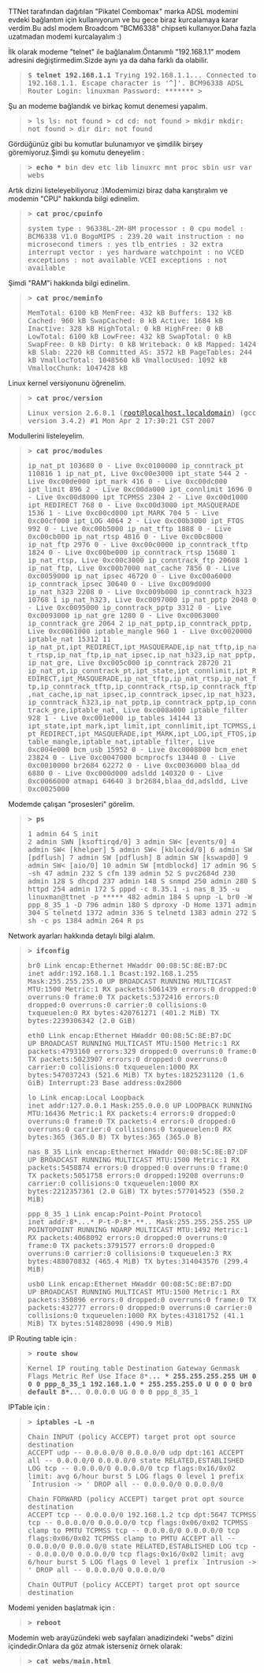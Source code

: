 <html><body><p>TTNet tarafından dağıtılan "Pikatel Combomax" marka ADSL modemini evdeki bağlantım için kullanıyorum ve bu gece biraz kurcalamaya karar verdim.Bu adsl modem Broadcom "BCM6338" chipseti kullanıyor.Daha fazla uzatmadan modemi kurcalayalım :)

İlk olarak modeme "telnet" ile bağlanalım.Öntanımlı "192.168.1.1" modem adresini değiştirmedim.Sizde aynı ya da daha farklı da olabilir.

</p><blockquote><tt> 
$ <strong>telnet 192.168.1.1</strong>
Trying 192.168.1.1...
Connected to 192.168.1.1.
Escape character is '^]'.
BCM96338 ADSL Router
Login: linuxman
Password: *******
&gt; 
</tt></blockquote>
Şu an modeme bağlandık ve birkaç komut denemesi yapalım.

<blockquote><tt>
&gt; ls
ls: not found
&gt; cd
cd: not found
&gt; mkdir
mkdir: not found
&gt; dir
dir: not found
</tt></blockquote>

Gördüğünüz gibi bu komutlar bulunamıyor ve şimdilik birşey göremiyoruz.Şimdi şu komutu deneyelim :

<blockquote><tt>
&gt; <strong>echo *</strong>
bin dev etc lib linuxrc mnt proc sbin usr var webs
</tt></blockquote>
Artık dizini listeleyebiliyoruz :)Modemimizi biraz daha karıştıralım ve modemin "CPU" hakkında bilgi edinelim.
<blockquote><tt>
&gt; <strong>cat proc/cpuinfo</strong>

system type             : 96338L-2M-8M
processor               : 0
cpu model               : BCM6338 V1.0
BogoMIPS                : 239.20
wait instruction        : no
microsecond timers      : yes
tlb_entries             : 32
extra interrupt vector  : yes
hardware watchpoint     : no
VCED exceptions         : not available
VCEI exceptions         : not available
</tt></blockquote>

Şimdi "RAM"i hakkında bilgi edinelim.
<blockquote><tt>
&gt; <strong>cat proc/meminfo</strong>

MemTotal:         6100 kB
MemFree:           432 kB
Buffers:           132 kB
Cached:            960 kB
SwapCached:          0 kB
Active:           1684 kB
Inactive:          328 kB
HighTotal:           0 kB
HighFree:            0 kB
LowTotal:         6100 kB
LowFree:           432 kB
SwapTotal:           0 kB
SwapFree:            0 kB
Dirty:               0 kB
Writeback:           0 kB
Mapped:           1424 kB
Slab:             2220 kB
Committed_AS:     3572 kB
PageTables:        244 kB
VmallocTotal:  1048560 kB
VmallocUsed:      1092 kB
VmallocChunk:  1047428 kB
</tt></blockquote>

Linux kernel versiyonunu öğrenelim.

<blockquote><tt>
&gt; <strong>cat proc/version</strong>

Linux version 2.6.8.1 (root@localhost.localdomain) (gcc version 3.4.2) #1 Mon Apr 2 17:30:21 CST 2007
</tt></blockquote>

Modullerini listeleyelim.

<blockquote><tt>
&gt; <strong>cat proc/modules</strong>

ip_nat_pt 103680 0 - Live 0xc0100000
ip_conntrack_pt 110816 1 ip_nat_pt, Live 0xc00e3000
ipt_state 544 2 - Live 0xc00de000
ipt_mark 416 0 - Live 0xc00dc000
ipt_limit 896 2 - Live 0xc00da000
ipt_connlimit 1696 0 - Live 0xc00d8000
ipt_TCPMSS 2304 2 - Live 0xc00d1000
ipt_REDIRECT 768 0 - Live 0xc00d3000
ipt_MASQUERADE 1536 1 - Live 0xc00cd000
ipt_MARK 704 5 - Live 0xc00cf000
ipt_LOG 4064 2 - Live 0xc00b3000
ipt_FTOS 992 0 - Live 0xc00b5000
ip_nat_tftp 1888 0 - Live 0xc00cb000
ip_nat_rtsp 4816 0 - Live 0xc00c8000
ip_nat_ftp 2976 0 - Live 0xc00c0000
ip_conntrack_tftp 1824 0 - Live 0xc00be000
ip_conntrack_rtsp 15680 1 ip_nat_rtsp, Live 0xc00c3000
ip_conntrack_ftp 20608 1 ip_nat_ftp, Live 0xc00b7000
nat_cache 7856 0 - Live 0xc0059000
ip_nat_ipsec 46720 0 - Live 0xc00a6000
ip_conntrack_ipsec 30640 0 - Live 0xc009d000
ip_nat_h323 2208 0 - Live 0xc009b000
ip_conntrack_h323 10768 1 ip_nat_h323, Live 0xc0097000
ip_nat_pptp 2048 0 - Live 0xc0095000
ip_conntrack_pptp 3312 0 - Live 0xc0093000
ip_nat_gre 1280 0 - Live 0xc0063000
ip_conntrack_gre 2064 2 ip_nat_pptp,ip_conntrack_pptp, Live 0xc0061000
iptable_mangle 960 1 - Live 0xc0020000
iptable_nat 15312 11 ip_nat_pt,ipt_REDIRECT,ipt_MASQUERADE,ip_nat_tftp,ip_nat_rtsp,ip_nat_ftp,ip_nat_ipsec,ip_nat_h323,ip_nat_pptp,ip_nat_gre, Live 0xc005c000
ip_conntrack 28720 21 ip_nat_pt,ip_conntrack_pt,ipt_state,ipt_connlimit,ipt_REDIRECT,ipt_MASQUERADE,ip_nat_tftp,ip_nat_rtsp,ip_nat_ftp,ip_conntrack_tftp,ip_conntrack_rtsp,ip_conntrack_ftp,nat_cache,ip_nat_ipsec,ip_conntrack_ipsec,ip_nat_h323,ip_conntrack_h323,ip_nat_pptp,ip_conntrack_pptp,ip_conntrack_gre,iptable_nat, Live 0xc008a000
iptable_filter 928 1 - Live 0xc001e000
ip_tables 14144 13 ipt_state,ipt_mark,ipt_limit,ipt_connlimit,ipt_TCPMSS,ipt_REDIRECT,ipt_MASQUERADE,ipt_MARK,ipt_LOG,ipt_FTOS,iptable_mangle,iptable_nat,iptable_filter, Live 0xc004e000
bcm_usb 15952 0 - Live 0xc0008000
bcm_enet 23824 0 - Live 0xc0047000
bcmprocfs 13440 0 - Live 0xc0010000
br2684 62272 0 - Live 0xc0036000
blaa_dd 6880 0 - Live 0xc000d000
adsldd 140320 0 - Live 0xc0066000
atmapi 64640 3 br2684,blaa_dd,adsldd, Live 0xc0025000
</tt></blockquote>
Modemde çalışan "prosesleri" görelim.

<blockquote><tt>
&gt; <strong>ps</strong>

 1 admin        64 S   init                
    2 admin           SWN [ksoftirqd/0]
    3 admin           SW&lt; [events/0]
    4 admin           SW&lt; [khelper]
    5 admin           SW&lt; [kblockd/0]
    6 admin           SW  [pdflush]
    7 admin           SW  [pdflush]
    8 admin           SW  [kswapd0]
    9 admin           SW&lt; [aio/0]
   10 admin           SW  [mtdblockd]
   17 admin        96 S   -sh 
   47 admin       232 S   cfm 
  139 admin        52 S   pvc2684d 
  230 admin       128 S   dhcpd 
  237 admin       148 S   snmpd
  250 admin       280 S   httpd
  254 admin       172 S   pppd -c 8.35.1 -i nas_8_35 -u linuxman@ttnet -p *****
  482 admin       184 S   upnp -L br0 -W ppp_8_35_1 -D 
  796 admin       180 S   dproxy -D Home 
 1371 admin       304 S   telnetd
 1372 admin       336 S   telnetd
 1383 admin       272 S   sh -c ps 
 1384 admin       264 R   ps 
</tt></blockquote>

Network ayarları hakkında detaylı bilgi alalım.
<blockquote><tt>
&gt; <strong>ifconfig</strong>

br0             Link encap:Ethernet  HWaddr 00:08:5C:8E:B7:DC  
                inet addr:192.168.1.1  Bcast:192.168.1.255  Mask:255.255.255.0
                UP BROADCAST RUNNING MULTICAST  MTU:1500  Metric:1
                RX packets:5061439 errors:0 dropped:0 overruns:0 frame:0
                TX packets:5372416 errors:0 dropped:0 overruns:0 carrier:0
                collisions:0 txqueuelen:0 
                RX bytes:420761271 (401.2 MiB)  TX bytes:2239306342 (2.0 GiB)

eth0            Link encap:Ethernet  HWaddr 00:08:5C:8E:B7:DC  
                UP BROADCAST RUNNING MULTICAST  MTU:1500  Metric:1
                RX packets:4793160 errors:329 dropped:0 overruns:0 frame:0
                TX packets:5023907 errors:0 dropped:0 overruns:0 carrier:0
                collisions:0 txqueuelen:1000 
                RX bytes:547037243 (521.6 MiB)  TX bytes:1825231120 (1.6 GiB)
                Interrupt:23 Base address:0x2800 

lo              Link encap:Local Loopback  
                inet addr:127.0.0.1  Mask:255.0.0.0
                UP LOOPBACK RUNNING  MTU:16436  Metric:1
                RX packets:4 errors:0 dropped:0 overruns:0 frame:0
                TX packets:4 errors:0 dropped:0 overruns:0 carrier:0
                collisions:0 txqueuelen:0 
                RX bytes:365 (365.0 B)  TX bytes:365 (365.0 B)

nas_8_35        Link encap:Ethernet  HWaddr 00:08:5C:8E:B7:DF  
                UP BROADCAST RUNNING MULTICAST  MTU:1500  Metric:1
                RX packets:5458874 errors:0 dropped:0 overruns:0 frame:0
                TX packets:5051758 errors:0 dropped:19208 overruns:0 carrier:0
                collisions:0 txqueuelen:1000 
                RX bytes:2212357361 (2.0 GiB)  TX bytes:577014523 (550.2 MiB)

ppp_8_35_1      Link encap:Point-Point Protocol  
                inet addr:8*.*.*.*  P-t-P:8*.**.*.*  Mask:255.255.255.255
                UP POINTOPOINT RUNNING NOARP MULTICAST  MTU:1492  Metric:1
                RX packets:4068092 errors:0 dropped:0 overruns:0 frame:0
                TX packets:3791577 errors:0 dropped:0 overruns:0 carrier:0
                collisions:0 txqueuelen:3 
                RX bytes:488070832 (465.4 MiB)  TX bytes:314043576 (299.4 MiB)

usb0            Link encap:Ethernet  HWaddr 00:08:5C:8E:B7:DD  
                UP BROADCAST RUNNING MULTICAST  MTU:1500  Metric:1
                RX packets:350896 errors:0 dropped:0 overruns:0 frame:0
                TX packets:432777 errors:0 dropped:0 overruns:0 carrier:0
                collisions:0 txqueuelen:1000 
                RX bytes:43181752 (41.1 MiB)  TX bytes:514828098 (490.9 MiB)
</tt></blockquote>
IP Routing table için :

<blockquote><tt>
&gt; <strong>route show</strong>

Kernel IP routing table
Destination     Gateway         Genmask         Flags Metric Ref    Use Iface
8*.**.*.*      *               255.255.255.255 UH    0      0        0 ppp_8_35_1
192.168.1.0     *               255.255.255.0   U     0      0        0 br0
default         8*.**.*.*      0.0.0.0         UG    0      0        0 ppp_8_35_1

</tt></blockquote>
IPTable için :

<blockquote><tt>
&gt; <strong>iptables -L -n</strong>

Chain INPUT (policy ACCEPT)
target     prot opt source               destination         
ACCEPT     udp  --  0.0.0.0/0            0.0.0.0/0           udp dpt:161 
ACCEPT     all  --  0.0.0.0/0            0.0.0.0/0           state RELATED,ESTABLISHED 
LOG        tcp  --  0.0.0.0/0            0.0.0.0/0           tcp flags:0x16/0x02 limit: avg 6/hour burst 5 LOG flags 0 level 1 prefix `Intrusion -&gt; ' 
DROP       all  --  0.0.0.0/0            0.0.0.0/0           

Chain FORWARD (policy ACCEPT)
target     prot opt source               destination         
ACCEPT     tcp  --  0.0.0.0/0            192.168.1.2         tcp dpt:5647 
TCPMSS     tcp  --  0.0.0.0/0            0.0.0.0/0           tcp flags:0x06/0x02 TCPMSS clamp to PMTU 
TCPMSS     tcp  --  0.0.0.0/0            0.0.0.0/0           tcp flags:0x06/0x02 TCPMSS clamp to PMTU 
ACCEPT     all  --  0.0.0.0/0            0.0.0.0/0           state RELATED,ESTABLISHED 
LOG        tcp  --  0.0.0.0/0            0.0.0.0/0           tcp flags:0x16/0x02 limit: avg 6/hour burst 5 LOG flags 0 level 1 prefix `Intrusion -&gt; ' 
DROP       all  --  0.0.0.0/0            0.0.0.0/0           

Chain OUTPUT (policy ACCEPT)
target     prot opt source               destination

</tt></blockquote>

Modemi yeniden başlatmak için :

<blockquote><tt>
&gt; <strong>reboot</strong>

</tt></blockquote>

Modemin web arayüzündeki web sayfaları anadizindeki "webs" dizini içindedir.Onlara da göz atmak isterseniz örnek olarak:

<blockquote><tt>
&gt; <strong>cat webs/main.html</strong>

</tt></blockquote></body></html>